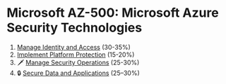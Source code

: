 # Microsoft AZ-500: Microsoft Azure Security Technologies

1. [Manage Identity and Access](az-500-part1.md) (30-35%)
2. [Implement Platform Protection](az-500-part2.md) (15-20%)
3. 🗡️ [Manage Security Operations](az-500-part3.md) (25-30%)
4. 🔒 [Secure Data and Applications](az-500-part4.md) (25–30%)
